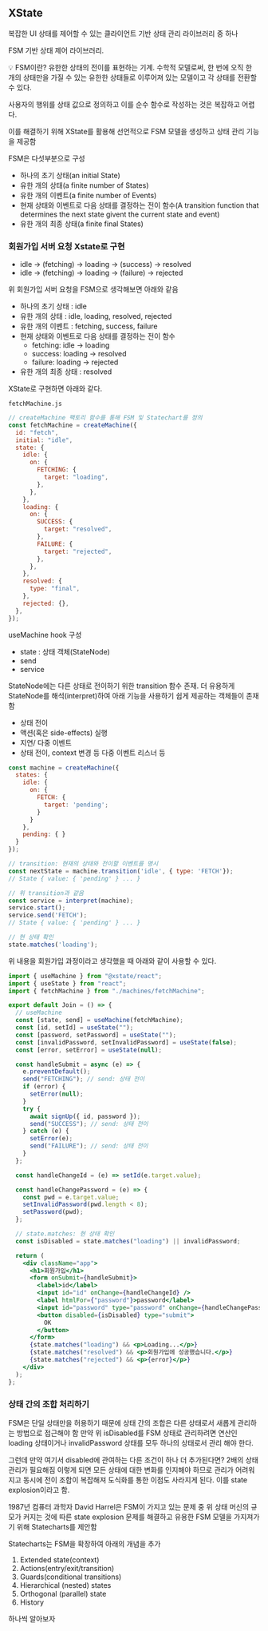 ﻿## XState

복잡한 UI 상태를 제어할 수 있는 클라이언트 기반 상태 관리 라이브러리 중 하나

FSM 기반 상태 제어 라이브러리.

<aside>
💡 FSM이란? 
유한한 상태의 전이를 표현하는 기계. 수학적 모델로써, 한 번에 오직 한 개의 상태만을 가질 수 있는 유한한 상태들로 이루어져 있는 모델이고 각 상태를 전환할 수 있다.

</aside>

사용자의 행위를 상태 값으로 정의하고 이를 순수 함수로 작성하는 것은 복잡하고 어렵다.

이를 해결하기 위해 XState를 활용해 선언적으로 FSM 모델을 생성하고 상태 관리 기능을 제공함

FSM은 다섯부분으로 구성

- 하나의 초기 상태(an initial State)
- 유한 개의 상태(a finite number of States)
- 유한 개의 이벤트(a finite number of Events)
- 현재 상태와 이벤트로 다음 상태를 결정하는 전이 함수(A transition function that determines the next state givent the current state and event)
- 유한 개의 최종 상태(a finite final States)

### 회원가입 서버 요청 Xstate로 구현

- idle → (fetching) → loading → (success) → resolved
- idle → (fetching) → loading → (failure) → rejected

위 회원가입 서버 요청을 FSM으로 생각해보면 아래와 같음

- 하나의 초기 상태 : idle
- 유한 개의 상태 : idle, loading, resolved, rejected
- 유한 개의 이벤트 : fetching, success, failure
- 현재 상태와 이벤트로 다음 상태를 결정하는 전이 함수
  - fetching: idle → loading
  - success: loading → resolved
  - failure: loading → rejected
- 유한 개의 최종 상태 : resolved

XState로 구현하면 아래와 같다.

`fetchMachine.js`

```jsx
// createMachine 팩토리 함수를 통해 FSM 및 Statechart를 정의
const fetchMachine = createMachine({
  id: "fetch",
  initial: "idle",
  state: {
    idle: {
      on: {
        FETCHING: {
          target: "loading",
        },
      },
    },
    loading: {
      on: {
        SUCCESS: {
          target: "resolved",
        },
        FAILURE: {
          target: "rejected",
        },
      },
    },
    resolved: {
      type: "final",
    },
    rejected: {},
  },
});
```

useMachine hook 구성

- state : 상태 객체(StateNode)
- send
- service

StateNode에는 다른 상태로 전이하기 위한 transition 함수 존재. 더 유용하게 StateNode를 해석(interpret)하여 아래 기능을 사용하기 쉽게 제공하는 객체들이 존재함

- 상태 전이
- 액션(혹은 side-effects) 실행
- 지연/ 다중 이벤트
- 상태 전이, context 변경 등 다중 이벤트 리스너 등

```jsx
const machine = createMachine({
  states: {
    idle: {
      on: {
        FETCH: {
          target: 'pending';
        }
      }
    },
    pending: { }
  }
});

// transition: 현재의 상태와 전이할 이벤트를 명시
const nextState = machine.transition('idle', { type: 'FETCH'});
// State { value: { 'pending' } ... }

// 위 transition과 같음
const service = interpret(machine);
service.start();
service.send('FETCH');
// State { value: { 'pending' } ... }

// 현 상태 확인
state.matches('loading');
```

위 내용을 회원가입 과정이라고 생각했을 때 아래와 같이 사용할 수 있다.

```jsx
import { useMachine } from "@xstate/react";
import { useState } from "react";
import { fetchMachine } from "./machines/fetchMachine";

export default Join = () => {
  // useMachine
  const [state, send] = useMachine(fetchMachine);
  const [id, setId] = useState("");
  const [password, setPassword] = useState("");
  const [invalidPassword, setInvalidPassword] = useState(false);
  const [error, setError] = useState(null);

  const handleSubmit = async (e) => {
    e.preventDefault();
    send("FETCHING"); // send: 상태 전이
    if (error) {
      setError(null);
    }
    try {
      await signUp({ id, password });
      send("SUCCESS"); // send: 상태 전이
    } catch (e) {
      setError(e);
      send("FAILURE"); // send: 상태 전이
    }
  };

  const handleChangeId = (e) => setId(e.target.value);

  const handleChangePassword = (e) => {
    const pwd = e.target.value;
    setInvalidPassword(pwd.length < 8);
    setPassword(pwd);
  };

  // state.matches: 현 상태 확인
  const isDisabled = state.matches("loading") || invalidPassword;

  return (
    <div className="app">
      <h1>회원가입</h1>
      <form onSubmit={handleSubmit}>
        <label>id</label>
        <input id="id" onChange={handleChangeId} />
        <label htmlFor={"password"}>password</label>
        <input id="password" type="password" onChange={handleChangePassword} />
        <button disabled={isDisabled} type="submit">
          OK
        </button>
      </form>
      {state.matches("loading") && <p>Loading...</p>}
      {state.matches("resolved") && <p>회원가입에 성공했습니다.</p>}
      {state.matches("rejected") && <p>{error}</p>}
    </div>
  );
};
```

### 상태 간의 조합 처리하기

FSM은 단일 상태만을 허용하기 때문에 상태 간의 조합은 다른 상태로서 새롭게 관리하는 방법으로 접근해야 함
만약 위 isDisabled를 FSM 상태로 관리하려면 연산인 loading 상태이거나 invalidPassword 상태를 모두 하나의 상태로서 관리 해야 한다.

그런데 만약 여기서 disabled에 관여하는 다른 조건이 하나 더 추가된다면? 2배의 상태관리가 필요해짐
이렇게 되면 모든 상태에 대한 변화를 인지해야 하므로 관리가 어려워지고 동시에 전이 조합이 복잡해져 도식화를 통한 이점도 사라지게 된다. 이를 state explosion이라고 함.

1987년 컴퓨터 과학자 David Harrel은 FSM이 가지고 있는 문제 중 위 상태 머신의 규모가 커지는 것에 따른 state explosion 문제를 해결하고 유용한 FSM 모델을 가지져가기 위해 Statecharts를 제안함

Statecharts는 FSM을 확장하여 아래의 개념을 추가

1. Extended state(context)
2. Actions(entry/exit/transition)
3. Guards(conditional transitions)
4. Hierarchical (nested) states
5. Orthogonal (parallel) state
6. History

하나씩 알아보자
